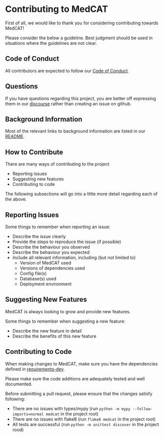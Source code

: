 # Contributing to MedCAT

First of all, we would like to thank you for considering contributing towards MedCAT!

Please consider the below a guideline. Best judgment should be used in situations where the guidelines are not clear.

## Code of Conduct

All contributors are expected to follow our [Code of Conduct](CODE_OF_CONDUCT.md).

## Questions

If you have questions regarding this project, you are better off expressing them in our [discourse](https://discourse.cogstack.org/) rather than creating an issue on github.

## Background Information

Most of the relevant links to background information are listed in our [README](README.md).

## How to Contribute

There are many ways of contributing to the project
- Reporting issues
- Suggesting new features
- Contributing to code

The following subsections will go into a little more detail regarding each of the above.

## Reporting Issues

Some things to remember when reporting an issue:
- Describe the issue clearly
- Provide the steps to reproduce the issue (if possible)
- Describe the behaviour you observed
- Describe the behaviour you expected
- Include all relevant information, including (but not limited to)
  - Version of MedCAT used
  - Versions of dependencies used
  - Config file(s)
  - Database(s) used
  - Deployment environment

## Suggesting New Features

MedCAT is always looking to grow and provide new features.

Some things to remember when suggesting a new feature:
- Describe the new feature in detail
- Describe the benefits of this new feature

## Contributing to Code

When making changes to MedCAT, make sure you have the dependencies defined in [requirements-dev](requirements-dev.txt).

Please make sure the code additions are adequately tested and well documented.

Before submitting a pull request, please ensure that the changes satisfy following:
- There are no issues with types/mypy (run `python -m mypy --follow-imports=normal medcat` in the project root)
- There are no issues with flake8 (run `flake8 medcat` in the project root)
- All tests are successful (run `python -m unittest discover` in the project rood)

